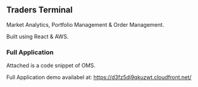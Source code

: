 ## Traders Terminal 

Market Analytics, Portfolio Management & Order Management.

Built using React & AWS.


### Full Application

Attached is a code snippet of OMS.

Full Application demo availabel at:
https://d3fz5dj9qkuzwt.cloudfront.net/


